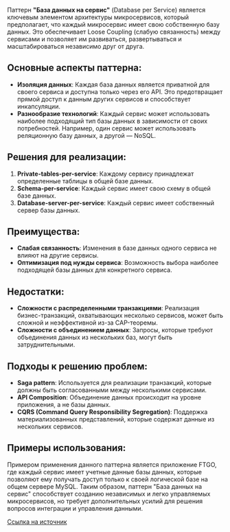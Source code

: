 Паттерн **"База данных на сервис"** (Database per Service) является ключевым элементом архитектуры микросервисов, который предполагает, что каждый микросервис имеет свою собственную базу данных. Это обеспечивает Loose Coupling (слабую связанность) между сервисами и позволяет им развиваться, развертываться и масштабироваться независимо друг от друга.

## Основные аспекты паттерна:

- **Изоляция данных**: Каждая база данных является приватной для своего сервиса и доступна только через его API. Это предотвращает прямой доступ к данным других сервисов и способствует инкапсуляции.
- **Разнообразие технологий**: Каждый сервис может использовать наиболее подходящий тип базы данных в зависимости от своих потребностей. Например, один сервис может использовать реляционную базу данных, а другой — NoSQL.

## Решения для реализации:

1. **Private-tables-per-service**: Каждому сервису принадлежат определенные таблицы в общей базе данных.
2. **Schema-per-service**: Каждый сервис имеет свою схему в общей базе данных.
3. **Database-server-per-service**: Каждый сервис имеет собственный сервер базы данных.

## Преимущества:

- **Слабая связанность**: Изменения в базе данных одного сервиса не влияют на другие сервисы.
- **Оптимизация под нужды сервиса**: Возможность выбора наиболее подходящей базы данных для конкретного сервиса.

## Недостатки:

- **Сложности с распределенными транзакциями**: Реализация бизнес-транзакций, охватывающих несколько сервисов, может быть сложной и неэффективной из-за CAP-теоремы.
- **Сложности с объединением данных**: Запросы, которые требуют объединения данных из нескольких баз, могут быть затруднительными.

## Подходы к решению проблем:

- **Saga pattern**: Используется для реализации транзакций, которые должны быть согласованными между несколькими сервисами.
- **API Composition**: Объединение данных происходит на уровне приложения, а не базы данных.
- **CQRS (Command Query Responsibility Segregation)**: Поддержка материализованных представлений, которые содержат данные из нескольких сервисов.

## Примеры использования:

Примером применения данного паттерна является приложение FTGO, где каждый сервис имеет учетные данные базы данных, которые позволяют ему получать доступ только к своей логической базе на общем сервере MySQL. Таким образом, паттерн "База данных на сервис" способствует созданию независимых и легко управляемых микросервисов, но требует дополнительных усилий для решения вопросов интеграции и управления данными.

[Ссылка на источник](https://microservices.io/patterns/index.html)